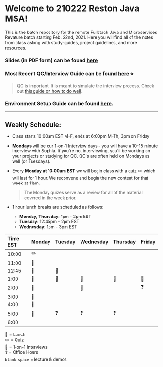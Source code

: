 # Welcome to 210222 Reston Java MSA!
This is the batch repository for the remote Fullstack Java and Microservices Revature batch starting Feb. 22nd, 2021.
Here you will find all of the notes from class aslong with study-guides, project guidelines, and more resources.

### Slides (in PDF form) can be found [here](https://github.com/210222-reston-java-msa/demos/blob/main/slides.pdf)
### Most Recent QC/Interview Guide can be found [here](https://github.com/210222-reston-java-msa/demos/tree/main/week1) :star:
> QC is important! It is meant to simulate the interview process.  Check out [this guide on how to do well](https://github.com/210222-reston-java-msa/demos/blob/main/how-to-do-well-in-qc.md). 

### Environment Setup Guide can be found [here](https://github.com/sophiagavrila/environment-setup).
---

## Weekly Schedule:
* Class starts 10:00am EST M-F, ends at 6:00pm M-Th, 3pm on Friday
* **Mondays** will be our 1-on-1 Interview days - you will have a 10-15 minute interview with Sophia.  If you're not interviewing, you'll be working on your projects or studying for QC. QC's are often held on Mondays as well (or Tuesdays).
* Every **Monday at 10:00am EST** we will begin class with a quiz :pencil2: which will last for 1 hour.  We reconvene and begin the new content for that week at 11am.
  > The Monday quizes serve as a review for all of the material covered in the week prior.

* 1 hour lunch breaks are scheduled as follows:
  - **Monday, Thursday**: 1pm - 2pm EST
  - **Tuesday**: 12:45pm - 2pm EST
  - **Wednesday**: 1pm - 3pm EST
 

Time EST |  Monday | Tuesday | Wednesday | Thursday |   Friday   |
:--------|---------|---------|-----------|----------|------------|
10:00    |   :pencil2:      |         |           |          |            |
11:00    |   :speech_balloon:      |         |           |          |            |
12:45    | :speech_balloon: | :pizza:        |           |          |            |
1:00    | :pizza:  |  :pizza:       |  :pizza:        |    :pizza:      |    :pizza:       |
2:00    |   :speech_balloon:      |         |  :pizza:          |          |   :question:         |
3:00    |   :speech_balloon:      |         |           |          |            |
4:00    |  :speech_balloon:       |         |           |          |            |
5:00    |  :speech_balloon:       | :question:        |    :question:       |    :question:      |          | 
6:00    |        |         |           |          |            |

:pizza: = Lunch <br>
:pencil2: = Quiz <br>
:speech_balloon: = 1-on-1 Interviews <br>
:question: = Office Hours <br>
`blank space` = lecture & demos
